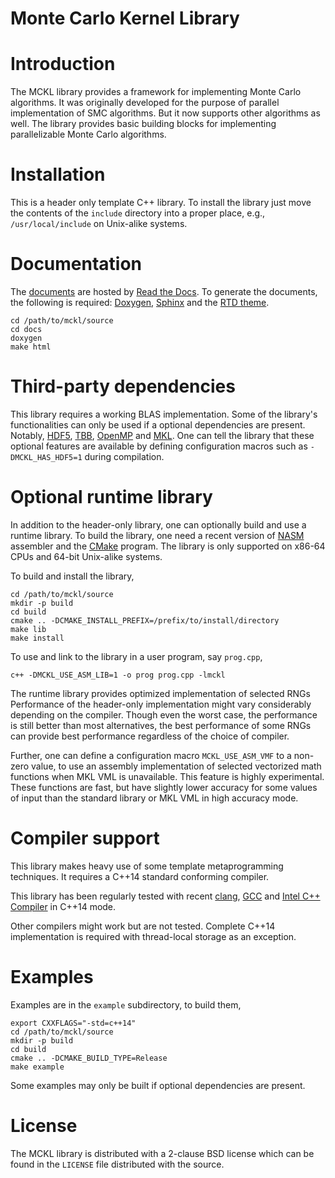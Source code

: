 # Monte Carlo Kernel Library

# Introduction

The MCKL library provides a framework for implementing Monte Carlo algorithms.
It was originally developed for the purpose of parallel implementation of SMC
algorithms. But it now supports other algorithms as well. The library provides
basic building blocks for implementing parallelizable Monte Carlo algorithms.

# Installation

This is a header only template C++ library. To install the library just move
the contents of the `include` directory into a proper place, e.g.,
`/usr/local/include` on Unix-alike systems.

# Documentation

The [documents](http://mckl.readthedocs.io) are hosted by [Read the
Docs](https://readthedocs.org). To generate the documents, the following is
required: [Doxygen](http://www.stack.nl/~dimitri/doxygen/),
[Sphinx](http://www.sphinx-doc.org/en/stable/) and the [RTD
theme](https://github.com/rtfd/sphinx_rtd_theme).

```
cd /path/to/mckl/source
cd docs
doxygen
make html
```

# Third-party dependencies

This library requires a working BLAS implementation. Some of the library's
functionalities can only be used if a optional dependencies are present.
Notably, [HDF5](http://www.hdfgroup.org),
[TBB](http://threadingbuildingblocks.org), [OpenMP](http://www.openmp.org) and
[MKL](https://software.intel.com/en-us/intel-mkl). One can tell the library
that these optional features are available by defining configuration macros
such as `-DMCKL_HAS_HDF5=1` during compilation.

# Optional runtime library

In addition to the header-only library, one can optionally build and use a
runtime library. To build the library, one need a recent version of
[NASM](http://nasm.us) assembler and the [CMake](http://www.cmake.org) program.
The library is only supported on x86-64 CPUs and 64-bit Unix-alike systems.

To build and install the library,
```
cd /path/to/mckl/source
mkdir -p build
cd build
cmake .. -DCMAKE_INSTALL_PREFIX=/prefix/to/install/directory
make lib
make install
```
To use and link to the library in a user program, say `prog.cpp`,
```
c++ -DMCKL_USE_ASM_LIB=1 -o prog prog.cpp -lmckl
```

The runtime library provides optimized implementation of selected RNGs
Performance of the header-only implementation might vary considerably depending
on the compiler. Though even the worst case, the performance is still better
than most alternatives, the best performance of some RNGs can provide best
performance regardless of the choice of compiler.

Further, one can define a configuration macro `MCKL_USE_ASM_VMF` to a non-zero
value, to use an assembly implementation of selected vectorized math functions
when MKL VML is unavailable. This feature is highly experimental. These
functions are fast, but have slightly lower accuracy for some values of input
than the standard library or MKL VML in high accuracy mode.

# Compiler support

This library makes heavy use of some template metaprogramming techniques. It
requires a C++14 standard conforming compiler.

This library has been regularly tested with recent
[clang](http://clang.llvm.org), [GCC](http://gcc.gnu.org) and [Intel C++
Compiler](http://software.intel.com/en-us/intel-compilers) in C++14 mode.

Other compilers might work but are not tested. Complete C++14 implementation is
required with thread-local storage as an exception.

# Examples

Examples are in the `example` subdirectory, to build them,
```
export CXXFLAGS="-std=c++14"
cd /path/to/mckl/source
mkdir -p build
cd build
cmake .. -DCMAKE_BUILD_TYPE=Release
make example
```
Some examples may only be built if optional dependencies are present.

# License

The MCKL library is distributed with a 2-clause BSD license which can be found
in the `LICENSE` file distributed with the source.
